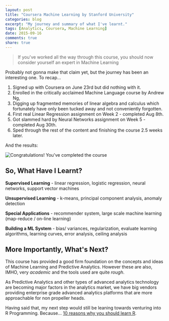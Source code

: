 ```yaml
---
layout: post
title: "Coursera Machine Learning by Stanford University"
categories: blog
excerpt: "My journey and summary of what I've learnt."
tags: [Analytics, Coursera, Machine Learning]
date: 2015-09-16
comments: true
share: true
---
```


> If you've worked all the way through this course, you should now consider yourself an expert in Machine Learning

Probably not gonna make that claim yet, but the journey has been an interesting one. To recap...

1. Signed up with Coursera on June 23rd but did nothing with it.
2. Enrolled in the critically acclaimed Machine Language course by Andrew Ng,
3. Digging up fragmented memories of linear algebra and calculus which fortunately have only been tucked away and not conveniently forgotten.
4. First real Linear Regression assignment on Week 2 - completed Aug 8th.
5. Got slammed hard by Neural Networks assignment on Week 5 - completed Aug 30th.
6. Sped through the rest of the content and finishing the course 2.5 weeks later.

And the results:

![Congratulations! You've completed the course](http://res.cloudinary.com/ianliew/image/upload/v1442401429/ppkilp.png)

## So, What Have I Learnt?

**Supervised Learning** - linear regression, logistic regression, neural networks, support vector machines

**Unsupervised Learning** - k-means, principal component analysis, anomaly detection

**Special Applications** - recommender system, large scale machine learning (map-reduce / on-line learning)

**Building a ML System** - bias/ variances, regularization, evaluate learning algorithms, learning curves, error analysis, ceiling analysis

## More Importantly, What's Next?

This course has provided a good firm foundation on the concepts and ideas of Machine Learning and Predictive Analytics. However these are also, IMHO, very *academic* and the tools used are quite *rough*.

As Predictive Analytics and other types of advanced analytics technology are becoming major factors in the analytics market, we have big vendors providing enterprise grade advanced analytics platforms that are more approachable for non propeller heads.

Having said that, my next step would still be leaning towards venturing into R Programming. Because... [10 reasons why you should learn R](http://www.r-bloggers.com/10-reasons-why-you-should-learn-r/).
